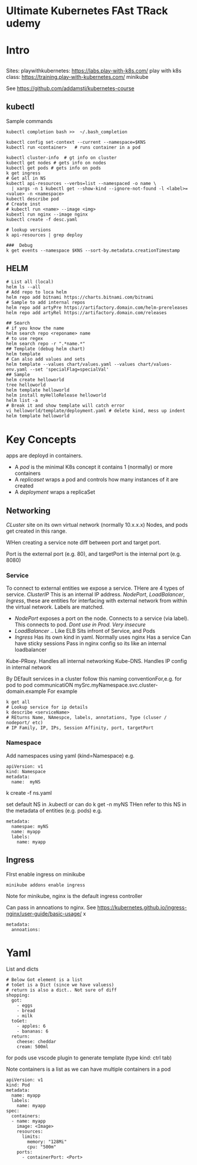 # Ultimate Kubernetes FAst TRack udemy

# Intro
##
Sites: 
playwithkubernetes: https://labs.play-with-k8s.com/
play with k8s class: https://training.play-with-kubernetes.com/
minikube

See https://github.com/addamstj/kubernetes-course

## kubectl
Sample commands
```
kubectl completion bash >>  ~/.bash_completion

kubectl config set-context --current --namespace=$KNS
kubectl run <container>   # runs container in a pod

kubectl cluster-info  # gt info on cluster
kubectl get nodes # gets info on nodes
kubectl get pods # gets info on pods
k get ingress
# Get all in NS
kubectl api-resources --verbs=list --namespaced -o name \
  | xargs -n 1 kubectl get --show-kind --ignore-not-found -l <label>=<value> -n <namespace>
kubectl describe pod
# Create inst
# kubectl run <name> --image <img>
kubextl run nginx --image nginx
kubectl create -f desc.yaml

# lookup versions
k api-resources | grep deploy 

###  Debug
k get events --namespace $KNS --sort-by.metadata.creationTimestamp
```

## HELM
```
# List all (local)
helm ls --all
# Add repo to loca helm
helm repo add bitnami https://charts.bitnami.com/bitnami
# Sample to add internal repos
helm repo add artyPre https://artifactory.domain.com/helm-prereleases
helm repo add artyRel https://artifactory.domain.com/releases

## Search
# if you know the name
helm search repo <reponame> name
# to use regex
helm search repo -r ".*name.*" 
## Template (debug helm chart)
helm template 
# Can also add values and sets
helm template --values chart/values.yaml --values chart/values-env.yaml --set 'specialFlag=specialVal'
## Sample
helm create helloworld
tree helloworld
helm template helloworld
helm install myHelloRelease helloworld
helm list -a
# Break it and show template will catch error
vi helloworld/template/deployment.yaml # delete kind, mess up indent
helm template helloworld
```

# Key Concepts

apps are deployd in containers.
* A *pod* is the minimal K8s concept it contains 1 (normally) or more containers
* A *replicaset* wraps a pod and controls how many instances of it are created
* A *deployment* wraps a replicaSet

## Networking
*CLuster* site on its own virtual network (normally 10.x.x.x)
Nodes, and pods get created in this range.

WHen creating a service note diff between port and target port.

Port is the external port  (e.g. 80), and targetPort is the internal port (e.g. 8080)


### Service
To connect to external entities we expose a service. 
THere are 4 types of service.
*ClusterIP* This  is an internal IP address.
*NodePort*, *LoadBalancer*, *Ingress*, these are entities for interfacing with external network from within the virtual network. Labels are matched.

* *NodePort* exposes a port on the node. Connects to a service (via label). This connects to pod. *Dont  use in Prod. Very insecure*
* *LoadBalancer* .. Like ELB
  Sits infront of Service, and Pods
* *Ingress*
  Has its own kind in yaml. Normally uses nginx
  Has a service 
  Can have sticky sessions
  Pass in nginx config so its like an internal loadbalancer

Kube-PRoxy. Handles all internal networking
Kube-DNS. Handles IP config in internal network

By DEfault services in a cluster follow this naming conventionFor,e.g. for  pod to pod communicatiON
mySrc.myNamespace.svc.cluster-domain.example
For example 
```
k get all
# Lookup service for ip details
k describe <serviceName>
# REturns Name, NAmespce, labels, annotations, Type (cluser / nodeport/ etc)
# IP Family, IP, IPs, Session Affinity, port, targetPort
```

### Namespace
Add namespaces using yaml (kind=Namespace) e.g.
```
apiVersion: v1
kind: Namespace
metadata:
  name:  myNS
```
k create -f ns.yaml

set default NS in .kubectl
or can do k get -n myNS
THen refer to this NS in the metadata of entities (e.g. pods) e.g.
```
metadata:
  namespae: myNS
  name: myapp
  labels:
    name: myapp
```

## Ingress
FIrst enable ingress on minikube
```
minikube addons enable ingress
```

Note for minikube, nginx is the default ingress controller

Can pass in annoations to nginx. See https://kubernetes.github.io/ingress-nginx/user-guide/basic-usage/ 
x
```
metadata:
  annoations:

```
# Yaml

List and dicts

```
# Below Got element is a list
# toGet is a Dict (since we have valuess)
# return is also a dict.. Not sure of diff 
shopping:
  got:
    - eggs
    - bread
    - milk
  toGet:
    - apples: 6
    - bananas: 6
  return:
    cheese: cheddar
    cream: 500ml
```

for pods use vscode plugin to generate template (type kind:  ctrl tab)

Note containers is a list as we can have multiple containers in a pod
```
apiVersion: v1
kind: Pod
metadata:
  name: myapp
  labels:
    name: myapp
spec:
  containers:
  - name: myapp
    image: <Image>
    resources:
      limits:
        memory: "128Mi"
        cpu: "500m"
    ports:
      - containerPort: <Port>

```